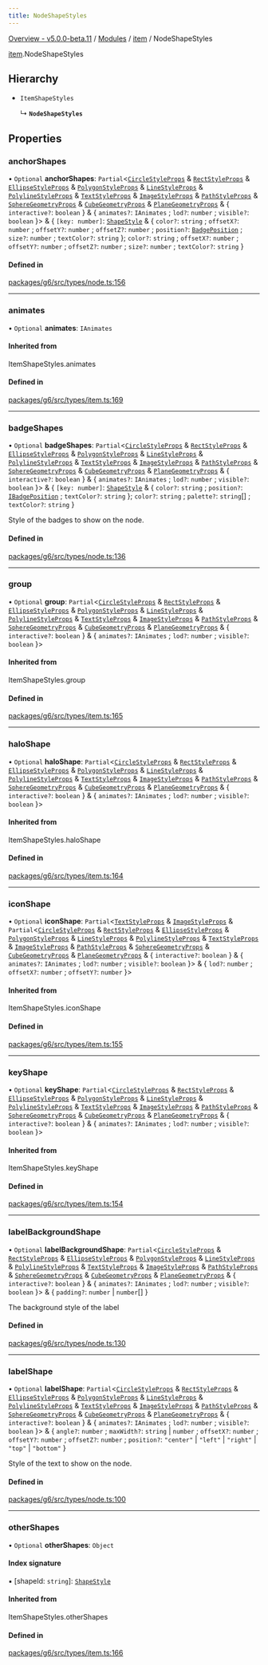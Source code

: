 ```yaml
---
title: NodeShapeStyles
---
```


[Overview - v5.0.0-beta.11](../../README.en.md) / [Modules](../../modules.en.md) / [item](../../modules/item.en.md) / NodeShapeStyles

[item](../../modules/item.en.md).NodeShapeStyles

## Hierarchy

- `ItemShapeStyles`

  ↳ **`NodeShapeStyles`**

## Properties

### anchorShapes

• `Optional` **anchorShapes**: `Partial`<[`CircleStyleProps`](CircleStyleProps.en.md) & [`RectStyleProps`](RectStyleProps.en.md) & [`EllipseStyleProps`](EllipseStyleProps.en.md) & [`PolygonStyleProps`](PolygonStyleProps.en.md) & [`LineStyleProps`](LineStyleProps.en.md) & [`PolylineStyleProps`](PolylineStyleProps.en.md) & [`TextStyleProps`](TextStyleProps.en.md) & [`ImageStyleProps`](ImageStyleProps.en.md) & [`PathStyleProps`](PathStyleProps.en.md) & [`SphereGeometryProps`](SphereGeometryProps.en.md) & [`CubeGeometryProps`](CubeGeometryProps.en.md) & [`PlaneGeometryProps`](PlaneGeometryProps.en.md) & { `interactive?`: `boolean` } & { `animates?`: `IAnimates` ; `lod?`: `number` ; `visible?`: `boolean` }\> & { `[key: number]`: [`ShapeStyle`](../../modules/item.en.md#shapestyle) & { `color?`: `string` ; `offsetX?`: `number` ; `offsetY?`: `number` ; `offsetZ?`: `number` ; `position?`: [`BadgePosition`](../../enums/item/BadgePosition.en.md) ; `size?`: `number` ; `textColor?`: `string` }; `color?`: `string` ; `offsetX?`: `number` ; `offsetY?`: `number` ; `offsetZ?`: `number` ; `size?`: `number` ; `textColor?`: `string` }

#### Defined in

[packages/g6/src/types/node.ts:156](https://github.com/antvis/G6/blob/61e525e59b/packages/g6/src/types/node.ts#L156)

---

### animates

• `Optional` **animates**: `IAnimates`

#### Inherited from

ItemShapeStyles.animates

#### Defined in

[packages/g6/src/types/item.ts:169](https://github.com/antvis/G6/blob/61e525e59b/packages/g6/src/types/item.ts#L169)

---

### badgeShapes

• `Optional` **badgeShapes**: `Partial`<[`CircleStyleProps`](CircleStyleProps.en.md) & [`RectStyleProps`](RectStyleProps.en.md) & [`EllipseStyleProps`](EllipseStyleProps.en.md) & [`PolygonStyleProps`](PolygonStyleProps.en.md) & [`LineStyleProps`](LineStyleProps.en.md) & [`PolylineStyleProps`](PolylineStyleProps.en.md) & [`TextStyleProps`](TextStyleProps.en.md) & [`ImageStyleProps`](ImageStyleProps.en.md) & [`PathStyleProps`](PathStyleProps.en.md) & [`SphereGeometryProps`](SphereGeometryProps.en.md) & [`CubeGeometryProps`](CubeGeometryProps.en.md) & [`PlaneGeometryProps`](PlaneGeometryProps.en.md) & { `interactive?`: `boolean` } & { `animates?`: `IAnimates` ; `lod?`: `number` ; `visible?`: `boolean` }\> & { `[key: number]`: [`ShapeStyle`](../../modules/item.en.md#shapestyle) & { `color?`: `string` ; `position?`: [`IBadgePosition`](../../modules/item.en.md#ibadgeposition) ; `textColor?`: `string` }; `color?`: `string` ; `palette?`: `string`[] ; `textColor?`: `string` }

Style of the badges to show on the node.

#### Defined in

[packages/g6/src/types/node.ts:136](https://github.com/antvis/G6/blob/61e525e59b/packages/g6/src/types/node.ts#L136)

---

### group

• `Optional` **group**: `Partial`<[`CircleStyleProps`](CircleStyleProps.en.md) & [`RectStyleProps`](RectStyleProps.en.md) & [`EllipseStyleProps`](EllipseStyleProps.en.md) & [`PolygonStyleProps`](PolygonStyleProps.en.md) & [`LineStyleProps`](LineStyleProps.en.md) & [`PolylineStyleProps`](PolylineStyleProps.en.md) & [`TextStyleProps`](TextStyleProps.en.md) & [`ImageStyleProps`](ImageStyleProps.en.md) & [`PathStyleProps`](PathStyleProps.en.md) & [`SphereGeometryProps`](SphereGeometryProps.en.md) & [`CubeGeometryProps`](CubeGeometryProps.en.md) & [`PlaneGeometryProps`](PlaneGeometryProps.en.md) & { `interactive?`: `boolean` } & { `animates?`: `IAnimates` ; `lod?`: `number` ; `visible?`: `boolean` }\>

#### Inherited from

ItemShapeStyles.group

#### Defined in

[packages/g6/src/types/item.ts:165](https://github.com/antvis/G6/blob/61e525e59b/packages/g6/src/types/item.ts#L165)

---

### haloShape

• `Optional` **haloShape**: `Partial`<[`CircleStyleProps`](CircleStyleProps.en.md) & [`RectStyleProps`](RectStyleProps.en.md) & [`EllipseStyleProps`](EllipseStyleProps.en.md) & [`PolygonStyleProps`](PolygonStyleProps.en.md) & [`LineStyleProps`](LineStyleProps.en.md) & [`PolylineStyleProps`](PolylineStyleProps.en.md) & [`TextStyleProps`](TextStyleProps.en.md) & [`ImageStyleProps`](ImageStyleProps.en.md) & [`PathStyleProps`](PathStyleProps.en.md) & [`SphereGeometryProps`](SphereGeometryProps.en.md) & [`CubeGeometryProps`](CubeGeometryProps.en.md) & [`PlaneGeometryProps`](PlaneGeometryProps.en.md) & { `interactive?`: `boolean` } & { `animates?`: `IAnimates` ; `lod?`: `number` ; `visible?`: `boolean` }\>

#### Inherited from

ItemShapeStyles.haloShape

#### Defined in

[packages/g6/src/types/item.ts:164](https://github.com/antvis/G6/blob/61e525e59b/packages/g6/src/types/item.ts#L164)

---

### iconShape

• `Optional` **iconShape**: `Partial`<[`TextStyleProps`](TextStyleProps.en.md) & [`ImageStyleProps`](ImageStyleProps.en.md) & `Partial`<[`CircleStyleProps`](CircleStyleProps.en.md) & [`RectStyleProps`](RectStyleProps.en.md) & [`EllipseStyleProps`](EllipseStyleProps.en.md) & [`PolygonStyleProps`](PolygonStyleProps.en.md) & [`LineStyleProps`](LineStyleProps.en.md) & [`PolylineStyleProps`](PolylineStyleProps.en.md) & [`TextStyleProps`](TextStyleProps.en.md) & [`ImageStyleProps`](ImageStyleProps.en.md) & [`PathStyleProps`](PathStyleProps.en.md) & [`SphereGeometryProps`](SphereGeometryProps.en.md) & [`CubeGeometryProps`](CubeGeometryProps.en.md) & [`PlaneGeometryProps`](PlaneGeometryProps.en.md) & { `interactive?`: `boolean` } & { `animates?`: `IAnimates` ; `lod?`: `number` ; `visible?`: `boolean` }\> & { `lod?`: `number` ; `offsetX?`: `number` ; `offsetY?`: `number` }\>

#### Inherited from

ItemShapeStyles.iconShape

#### Defined in

[packages/g6/src/types/item.ts:155](https://github.com/antvis/G6/blob/61e525e59b/packages/g6/src/types/item.ts#L155)

---

### keyShape

• `Optional` **keyShape**: `Partial`<[`CircleStyleProps`](CircleStyleProps.en.md) & [`RectStyleProps`](RectStyleProps.en.md) & [`EllipseStyleProps`](EllipseStyleProps.en.md) & [`PolygonStyleProps`](PolygonStyleProps.en.md) & [`LineStyleProps`](LineStyleProps.en.md) & [`PolylineStyleProps`](PolylineStyleProps.en.md) & [`TextStyleProps`](TextStyleProps.en.md) & [`ImageStyleProps`](ImageStyleProps.en.md) & [`PathStyleProps`](PathStyleProps.en.md) & [`SphereGeometryProps`](SphereGeometryProps.en.md) & [`CubeGeometryProps`](CubeGeometryProps.en.md) & [`PlaneGeometryProps`](PlaneGeometryProps.en.md) & { `interactive?`: `boolean` } & { `animates?`: `IAnimates` ; `lod?`: `number` ; `visible?`: `boolean` }\>

#### Inherited from

ItemShapeStyles.keyShape

#### Defined in

[packages/g6/src/types/item.ts:154](https://github.com/antvis/G6/blob/61e525e59b/packages/g6/src/types/item.ts#L154)

---

### labelBackgroundShape

• `Optional` **labelBackgroundShape**: `Partial`<[`CircleStyleProps`](CircleStyleProps.en.md) & [`RectStyleProps`](RectStyleProps.en.md) & [`EllipseStyleProps`](EllipseStyleProps.en.md) & [`PolygonStyleProps`](PolygonStyleProps.en.md) & [`LineStyleProps`](LineStyleProps.en.md) & [`PolylineStyleProps`](PolylineStyleProps.en.md) & [`TextStyleProps`](TextStyleProps.en.md) & [`ImageStyleProps`](ImageStyleProps.en.md) & [`PathStyleProps`](PathStyleProps.en.md) & [`SphereGeometryProps`](SphereGeometryProps.en.md) & [`CubeGeometryProps`](CubeGeometryProps.en.md) & [`PlaneGeometryProps`](PlaneGeometryProps.en.md) & { `interactive?`: `boolean` } & { `animates?`: `IAnimates` ; `lod?`: `number` ; `visible?`: `boolean` }\> & { `padding?`: `number` \| `number`[] }

The background style of the label

#### Defined in

[packages/g6/src/types/node.ts:130](https://github.com/antvis/G6/blob/61e525e59b/packages/g6/src/types/node.ts#L130)

---

### labelShape

• `Optional` **labelShape**: `Partial`<[`CircleStyleProps`](CircleStyleProps.en.md) & [`RectStyleProps`](RectStyleProps.en.md) & [`EllipseStyleProps`](EllipseStyleProps.en.md) & [`PolygonStyleProps`](PolygonStyleProps.en.md) & [`LineStyleProps`](LineStyleProps.en.md) & [`PolylineStyleProps`](PolylineStyleProps.en.md) & [`TextStyleProps`](TextStyleProps.en.md) & [`ImageStyleProps`](ImageStyleProps.en.md) & [`PathStyleProps`](PathStyleProps.en.md) & [`SphereGeometryProps`](SphereGeometryProps.en.md) & [`CubeGeometryProps`](CubeGeometryProps.en.md) & [`PlaneGeometryProps`](PlaneGeometryProps.en.md) & { `interactive?`: `boolean` } & { `animates?`: `IAnimates` ; `lod?`: `number` ; `visible?`: `boolean` }\> & { `angle?`: `number` ; `maxWidth?`: `string` \| `number` ; `offsetX?`: `number` ; `offsetY?`: `number` ; `offsetZ?`: `number` ; `position?`: `"center"` \| `"left"` \| `"right"` \| `"top"` \| `"bottom"` }

Style of the text to show on the node.

#### Defined in

[packages/g6/src/types/node.ts:100](https://github.com/antvis/G6/blob/61e525e59b/packages/g6/src/types/node.ts#L100)

---

### otherShapes

• `Optional` **otherShapes**: `Object`

#### Index signature

▪ [shapeId: `string`]: [`ShapeStyle`](../../modules/item.en.md#shapestyle)

#### Inherited from

ItemShapeStyles.otherShapes

#### Defined in

[packages/g6/src/types/item.ts:166](https://github.com/antvis/G6/blob/61e525e59b/packages/g6/src/types/item.ts#L166)
